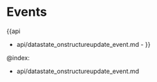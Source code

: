 Events
=======

{{api
- api/datastate_onstructureupdate_event.md - 
}}

@index:
- api/datastate_onstructureupdate_event.md


